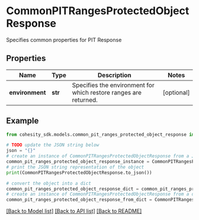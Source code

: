# CommonPITRangesProtectedObjectResponse

Specifies common properties for PIT Response

## Properties

Name | Type | Description | Notes
------------ | ------------- | ------------- | -------------
**environment** | **str** | Specifies the environment for which restore ranges are returned. | [optional] 

## Example

```python
from cohesity_sdk.models.common_pit_ranges_protected_object_response import CommonPITRangesProtectedObjectResponse

# TODO update the JSON string below
json = "{}"
# create an instance of CommonPITRangesProtectedObjectResponse from a JSON string
common_pit_ranges_protected_object_response_instance = CommonPITRangesProtectedObjectResponse.from_json(json)
# print the JSON string representation of the object
print(CommonPITRangesProtectedObjectResponse.to_json())

# convert the object into a dict
common_pit_ranges_protected_object_response_dict = common_pit_ranges_protected_object_response_instance.to_dict()
# create an instance of CommonPITRangesProtectedObjectResponse from a dict
common_pit_ranges_protected_object_response_from_dict = CommonPITRangesProtectedObjectResponse.from_dict(common_pit_ranges_protected_object_response_dict)
```
[[Back to Model list]](../README.md#documentation-for-models) [[Back to API list]](../README.md#documentation-for-api-endpoints) [[Back to README]](../README.md)



